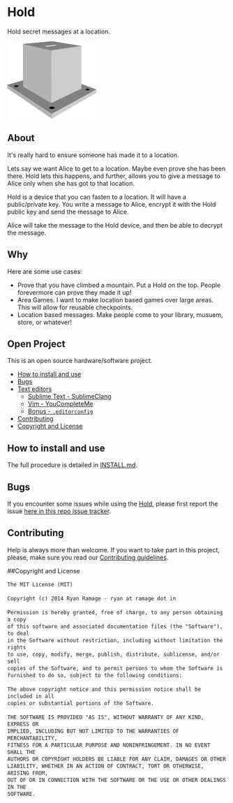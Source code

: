 
# Hold

Hold secret messages at a location.

![foo](/images/hold.png "Hold")

## About

It's really hard to ensure someone has made it to a location.

Lets say we want Alice to get to a location. Maybe even prove she has been there. Hold lets this happens, and
further, allows you to give a message to Alice only when she has got to that location.

Hold is a device that you can fasten to a location. It will have a public/private key.
You write a message to Alice, encrypt it with the Hold public key and send the message to Alice.

Alice will take the message to the Hold device, and then be able to decrypt the message.


## Why

Here are some use cases:

  - Prove that you have climbed a mountain. Put a Hold on the top. People forevermore can prove they made it up!
  - Area Games. I want to make location based games over large areas. This will allow for reusable checkpoints.
  - Location based messages. Make people come to your library, musuem, store, or whatever!

## Open Project

This is an open source hardware/software project.


- [How to install and use](#how-to-install-and-use)
- [Bugs](#bugs)
- [Text editors](#text-editors)
	- [Sublime Text - SublimeClang](#sublime-text---sublimeclang)
	- [Vim - YouCompleteMe](#vim---youcompleteme)
	- [Bonus - `.editorconfig`](#bonus---editorconfig)
- [Contributing](#contributing)
- [Copyright and License](#copyright-and-license)


## How to install and use

The full procedure is detailed in [INSTALL.md](./INSTALL.md).

## Bugs

If you encounter some issues while using the [Hold](https://github.com/ryanramage/hold), please first report the issue [here in this repo issue tracker](https://github.com/ryanramage/hold/issues).


## Contributing

Help is always more than welcome. If you want to take part in this project, please, make sure you read our [Contributing guidelines](./CONTRIBUTING.md).

##Copyright and License

```
The MIT License (MIT)

Copyright (c) 2014 Ryan Ramage - ryan at ramage dot in

Permission is hereby granted, free of charge, to any person obtaining a copy
of this software and associated documentation files (the "Software"), to deal
in the Software without restriction, including without limitation the rights
to use, copy, modify, merge, publish, distribute, sublicense, and/or sell
copies of the Software, and to permit persons to whom the Software is
furnished to do so, subject to the following conditions:

The above copyright notice and this permission notice shall be included in all
copies or substantial portions of the Software.

THE SOFTWARE IS PROVIDED "AS IS", WITHOUT WARRANTY OF ANY KIND, EXPRESS OR
IMPLIED, INCLUDING BUT NOT LIMITED TO THE WARRANTIES OF MERCHANTABILITY,
FITNESS FOR A PARTICULAR PURPOSE AND NONINFRINGEMENT. IN NO EVENT SHALL THE
AUTHORS OR COPYRIGHT HOLDERS BE LIABLE FOR ANY CLAIM, DAMAGES OR OTHER
LIABILITY, WHETHER IN AN ACTION OF CONTRACT, TORT OR OTHERWISE, ARISING FROM,
OUT OF OR IN CONNECTION WITH THE SOFTWARE OR THE USE OR OTHER DEALINGS IN THE
SOFTWARE.
```

